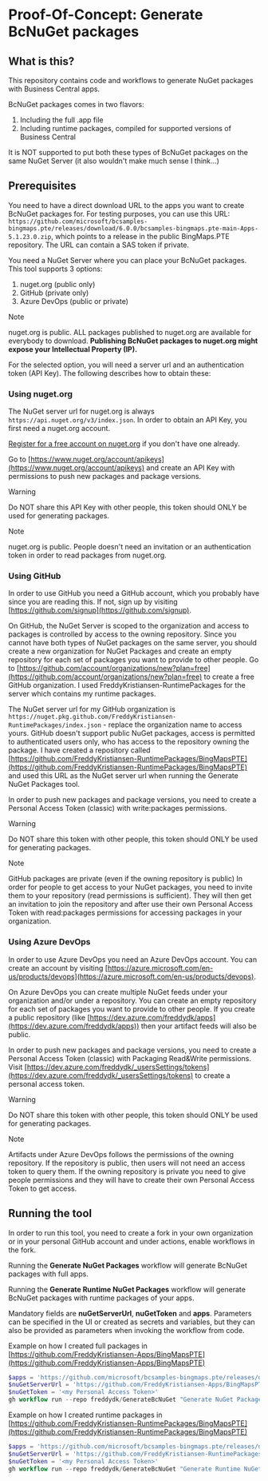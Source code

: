 # Proof-Of-Concept: Generate BcNuGet packages

## What is this?

This repository contains code and workflows to generate NuGet packages with Business Central apps.

BcNuGet packages comes in two flavors:

1. Including the full .app file
2. Including runtime packages, compiled for supported versions of Business Central

It is NOT supported to put both these types of BcNuGet packages on the same NuGet Server (it also wouldn't make much sense I think...)

## Prerequisites

You need to have a direct download URL to the apps you want to create BcNuGet packages for. For testing purposes, you can use this URL: `https://github.com/microsoft/bcsamples-bingmaps.pte/releases/download/6.0.0/bcsamples-bingmaps.pte-main-Apps-5.1.23.0.zip`, which points to a release in the public BingMaps.PTE repository. The URL can contain a SAS token if private.


You need a NuGet Server where you can place your BcNuGet packages. Thìs tool supports 3 options:
1. nuget.org (public only)
2. GitHub (private only)
3. Azure DevOps (public or private)

> [!NOTE]
> nuget.org is public. ALL packages published to nuget.org are available for everybody to download. **Publishing BcNuGet packages to nuget.org might expose your Intellectual Property (IP).**

For the selected option, you will need a server url and an authentication token (API Key). The following describes how to obtain these:

### Using nuget.org

The NuGet server url for nuget.org is always `https://api.nuget.org/v3/index.json`. In order to obtain an API Key, you first need a nuget.org account.

[Register for a free account on nuget.org](https://learn.microsoft.com/en-us/nuget/nuget-org/individual-accounts#add-a-new-individual-account) if you don't have one already.

Go to [https://www.nuget.org/account/apikeys](https://www.nuget.org/account/apikeys) and create an API Key with permissions to push new packages and package versions.

> [!WARNING]
> Do NOT share this API Key with other people, this token should ONLY be used for generating packages.

> [!NOTE]
> nuget.org is public.
> People doesn't need an invitation or an authentication token in order to read packages from nuget.org.

### Using GitHub

In order to use GitHub you need a GitHub account, which you probably have since you are reading this. If not, sign up by visiting [https://github.com/signup](https://github.com/signup).

On GitHub, the NuGet Server is scoped to the organization and access to packages is controlled by access to the owning repository. Since you cannot have both types of NuGet packages on the same server, you should create a new organization for NuGet Packages and create an empty repository for each set of packages you want to provide to other people. Go to [https://github.com/account/organizations/new?plan=free](https://github.com/account/organizations/new?plan=free) to create a free GitHub organization. I used FreddyKristiansen-RuntimePackages for the server which contains my runtime packages.

The NuGet server url for my GitHub organization is `https://nuget.pkg.github.com/FreddyKristiansen-RuntimePackages/index.json` - replace the organization name to access yours. GitHub doesn't support public NuGet packages, access is permitted to authenticated users only, who has access to the repository owning the package. I have created a repository called [https://github.com/FreddyKristiansen-RuntimePackages/BingMapsPTE](https://github.com/FreddyKristiansen-RuntimePackages/BingMapsPTE) and used this URL as the NuGet server url when running the Generate NuGet Packages tool.

In order to push new packages and package versions, you need to create a Personal Access Token (classic) with write:packages permissions.

> [!WARNING]
> Do NOT share this token with other people, this token should ONLY be used for generating packages.

> [!NOTE]
> GitHub packages are private (even if the owning repository is public)
> In order for people to get access to your NuGet packages, you need to invite them to your repository (read permissions is sufficient). They will then get an invitation to join the repository and after use their own Personal Access Token with read:packages permissions for accessing packages in your organization.

### Using Azure DevOps

In order to use Azure DevOps you need an Azure DevOps account. You can create an account by visiting [https://azure.microsoft.com/en-us/products/devops](https://azure.microsoft.com/en-us/products/devops).

On Azure DevOps you can create multiple NuGet feeds under your organization and/or under a repository. You can create an empty repository for each set of packages you want to provide to other people. If you create a public repository (like [https://dev.azure.com/freddydk/apps](https://dev.azure.com/freddydk/apps)) then your artifact feeds will also be public.

In order to push new packages and package versions, you need to create a Personal Access Token (classic) with Packaging Read&Write permissions. Visit [https://dev.azure.com/freddydk/_usersSettings/tokens](https://dev.azure.com/freddydk/_usersSettings/tokens) to create a personal access token.

> [!WARNING]
> Do NOT share this token with other people, this token should ONLY be used for generating packages.

> [!NOTE]
> Artifacts under Azure DevOps follows the permissions of the owning repository. If the repository is public, then users will not need an access token to query them.
> If the owning repository is private you need to give people permissions and they will have to create their own Personal Access Token to get access.

## Running the tool

In order to run this tool, you need to create a fork in your own organization or in your personal GitHub account and under actions, enable workflows in the fork.

Running the **Generate NuGet Packages** workflow will generate BcNuGet packages with full apps.

Running the **Generate Runtime NuGet Packages** workflow will generate BcNuGet packages with runtime packages of your apps.

Mandatory fields are **nuGetServerUrl**, **nuGetToken** and **apps**. Parameters can be specified in the UI or created as secrets and variables, but they can also be provided as parameters when invoking the workflow from code.

Example on how I created full packages in [https://github.com/FreddyKristiansen-Apps/BingMapsPTE](https://github.com/FreddyKristiansen-Apps/BingMapsPTE)

```powershell
$apps = 'https://github.com/microsoft/bcsamples-bingmaps.pte/releases/download/6.0.0/bcsamples-bingmaps.pte-main-Apps-5.1.23.0.zip'
$nuGetServerUrl = 'https://github.com/FreddyKristiansen-Apps/BingMapsPTE'
$nuGetToken = '<my Personal Access Token>'
gh workflow run --repo freddydk/GenerateBcNuGet "Generate NuGet Packages" -f apps=$apps -f nuGetServerUrl=$nuGetServerUrl -f nuGetToken=$nuGetToken
```

Example on how I created runtime packages in [https://github.com/FreddyKristiansen-RuntimePackages/BingMapsPTE](https://github.com/FreddyKristiansen-RuntimePackages/BingMapsPTE)

```powershell
$apps = 'https://github.com/microsoft/bcsamples-bingmaps.pte/releases/download/6.0.0/bcsamples-bingmaps.pte-main-Apps-5.1.23.0.zip'
$nuGetServerUrl = 'https://github.com/FreddyKristiansen-RuntimePackages/BingMapsPTE'
$nuGetToken = '<my Personal Access Token>'
gh workflow run --repo freddydk/GenerateBcNuGet "Generate Runtime NuGet Packages" -f apps=$apps -f nuGetServerUrl=$nuGetServerUrl -f nuGetToken=$nuGetToken -f country=w1
```
